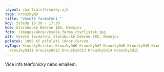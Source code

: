 ```yaml
---
layout: /partials/krouzky.njk
tags: krouzkyMD
title: "Veselé farmaření "
kdy: Středa 16:30 - 17:30
kde: Starobucké Debrné 185, Nemojov
foto: /images/akce/vesela_farma_ctyrlistek.jpg
alt: Veselé farmaření Starobucké Debrné 185, Nemojov
polatek: 1000 Kč pololetí (Únor-červen
myTags: KrouzkyOstatni KrouzkyOd6 KrouzkyOd7 KrouzkyOd8 KrouzkyOd9 KrouzkyOd10
  KrouzkyOd11 KrouzkyOd12 KrouzkyOd13 KrouzkyOd14 KrouzkyOd15
---
```

V﻿íce infa telefonicky nebo emailem.